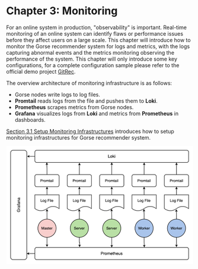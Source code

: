 # Chapter 3: Monitoring

For an online system in production, "observability" is important. Real-time monitoring of an online system can identify flaws or performance issues before they affect users on a large scale. This chapter will introduce how to monitor the Gorse recommender system for logs and metrics, with the logs capturing abnormal events and the metrics monitoring observing the performance of the system. This chapter will only introduce some key configurations, for a complete configuration sample please refer to the official demo project [GitRec](https://github.com/zhenghaoz/gitrec).

The overview architecture of monitoring infrastructure is as follows:

- Gorse nodes write logs to log files.
- **Promtail** reads logs from the file and pushes them to **Loki**.
- **Prometheus** scrapes metrics from Gorse nodes.
- **Grafana** visualizes logs from **Loki** and metrics from **Prometheus** in dashboards.

[Section 3.1 Setup Monitoring Infrastructures](setup-monitoring-infraestructures.md) introduces how to setup monitoring infrastructures for Gorse recommender system.

<img src="../img/ch3/monitoring.png" width="600">